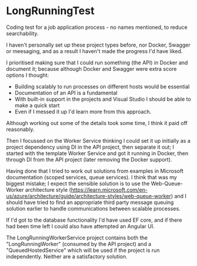 # LongRunningTest

Coding test for a job application process - no names mentioned, to reduce searchability.

I haven't personally set up these project types before, nor Docker, Swagger or meesaging, and 
as a result I haven't made the progress I'd have liked.

I prioritised making sure that I could run something (the API) in Docker and document it;
because although Docker and Swagger were extra score options I thought:
* Building scalably to run processes on different hosts would be essential
* Documentation of an API is a fundamental
* With built-in support in the projects and Visual Studio I should be able to make a quick start
* Even if I messed it up I'd learn more from this approach.

Although working out some of the details took some time, I think it paid off reasonably.

Then I focussed on the Worker Service thinking I could set it up initially as a project dependency
using DI in the API project, then separate it out; I started with the template Worker Service and
got it running in Docker, then through DI from the API project (later removing the Docker support).

Having done that I tried to work out solutions from examples in Microsoft documentation 
(scoped services, queue services). I think that was my biggest mistake; I expect the sensible 
solution is to use the Web-Queue-Worker architecture style 
(https://learn.microsoft.com/en-us/azure/architecture/guide/architecture-styles/web-queue-worker)
and I should have tried to find an appropriate third party message queuing solution earlier to 
handle communications between scalable processes.

If I'd got to the database functionality I'd have used EF core, and if there had been time left
I could also have attempted an Angular UI.

The LongRunningWorkerService project contains both the "LongRunningWorker" (consumed by the
API project) and a "QueuedHostedService" which will be used if the project is run independently.
Neither are a satisfactory solution.


